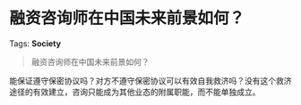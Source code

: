 # 融资咨询师在中国未来前景如何？

Tags: **Society**

> 融资咨询师在中国未来前景如何？

能保证遵守保密协议吗？对方不遵守保密协议可以有效自我救济吗？没有这个救济途径的有效建立，咨询只能成为其他业态的附属职能，而不能单独成立。



